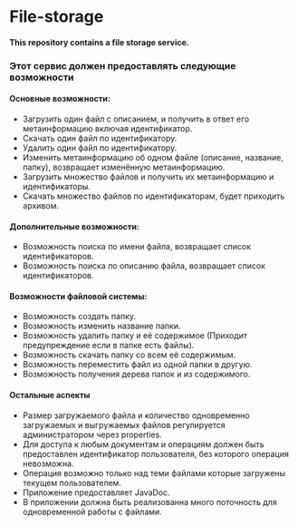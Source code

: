 # File-storage
#### This repository contains a file storage service.

### Этот сервис должен предоставлять следующие возможности

#### Основные возможности:  
 * Загрузить один файл с описанием, и получить в ответ его метаинформацию включая идентификатор.
 * Скачать один файл по идентификатору.
 * Удалить один файл по идентификатору. 
 * Изменить метаинформацию об одном файле (описание, название, папку), возвращает изменённую метаинформацию.
 * Загрузить множество файлов и получить их метаинформацию и идентификаторы.
 * Скачать множество файлов по идентификаторам, будет приходить архивом.
 
#### Дополнительные возможности:  
 * Возможность поиска по имени файла, возвращает список идентификаторов.
 * Возможность поиска по описанию файла, возвращает список идентификаторов.
 
#### Возможности файловой системы:  
 * Возможность создать папку.
 * Возможность изменить название папки.
 * Возможность удалить папку и её содержимое (Приходит предупреждение если в папке есть файлы).
 * Возможность скачать папку со всем её содержимым.
 * Возможность переместить файл из одной папки в другую.
 * Возможность получения дерева папок и из содержимого.

#### Остальные аспекты  
 * Размер загружаемого файла и количество одновременно загружаемых и выгружаемых файлов регулируется администратором через properties. 
 * Для доступа к любым документам и операциям должен быть предоставлен идентификатор пользователя, без которого операция невозможна.
 * Операция возможно только над теми файлами которые загружены текущем пользователем.
 * Приложение предоставляет JavaDoc.
 * В приложении должна быть реализованна много поточность для одновременной работы с файлами.